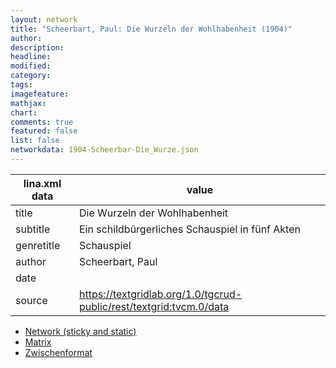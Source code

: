 ```yaml
---
layout: network
title: "Scheerbart, Paul: Die Wurzeln der Wohlhabenheit (1904)"
author:
description:
headline:
modified:
category:
tags:
imagefeature: 
mathjax: 
chart: 
comments: true
featured: false
list: false
networkdata: 1904-Scheerbar-Die_Wurze.json
---
```

lina.xml data  | value
------------- | -------------
title|Die Wurzeln der Wohlhabenheit
subtitle|Ein schildbürgerliches Schauspiel in fünf Akten
genretitle|Schauspiel
author|Scheerbart, Paul
date|
source|https://textgridlab.org/1.0/tgcrud-public/rest/textgrid:tvcm.0/data


* [Network (sticky and static)](/network97)
* [Matrix](/matrix97)
* [Zwischenformat](/lina97 )
